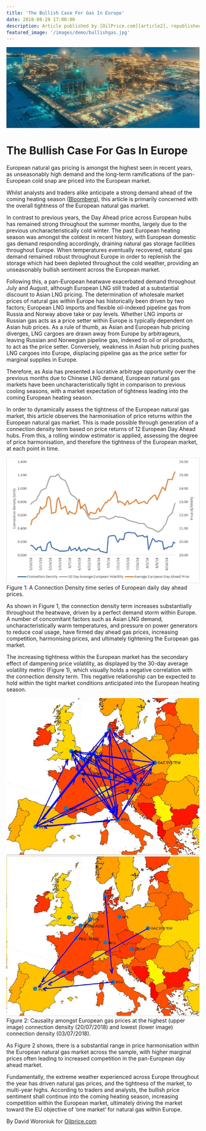 ```yaml
---
title: 'The Bullish Case For Gas In Europe'
date: 2018-08-28 17:00:00
description: Article published by [OilPrice.com][article2], republished by Markets Insider and Yahoo Finance.
featured_image: '/images/demo/bullishgas.jpg'
---
```


![](/images/demo/bullishgas.jpg)


# The Bullish Case For Gas In Europe



European natural gas pricing is amongst the highest seen in recent years, as unseasonably high demand and the long-term ramifications of the pan-European cold snap are priced into the European market.

Whilst analysts and traders alike anticipate a strong demand ahead of the coming heating season ([Bloomberg][article1]), this article is primarily concerned with the overall tightness of the European natural gas market.

In contrast to previous years, the Day Ahead price across European hubs has remained strong throughout the summer months, largely due to the previous uncharacteristically cold winter. The past European heating season was amongst the coldest in recent history, with European domestic gas demand responding accordingly, draining natural gas storage facilities throughout Europe. When temperatures eventually recovered, natural gas demand remained robust throughout Europe in order to replenish the storage which had been depleted throughout the cold weather, providing an unseasonably bullish sentiment across the European market.

Following this, a pan-European heatwave exacerbated demand throughout July and August, although European LNG still traded at a substantial discount to Asian LNG pricing. The determination of wholesale market prices of natural gas within Europe has historically been driven by two factors; European LNG imports and flexible oil-indexed pipeline gas from Russia and Norway above take or pay levels. Whether LNG imports or Russian gas acts as a price setter within Europe is typically dependent on Asian hub prices. As a rule of thumb, as Asian and European hub pricing diverges, LNG cargoes are drawn away from Europe by arbitrageurs, leaving Russian and Norwegian pipeline gas, indexed to oil or oil products, to act as the price setter. Conversely, weakness in Asian hub pricing pushes LNG cargoes into Europe, displacing pipeline gas as the price setter for marginal supplies in Europe.

Therefore, as Asia has presented a lucrative arbitrage opportunity over the previous months due to Chinese LNG demand, European natural gas markets have been uncharacteristically tight in comparison to previous cooling seasons, with a market expectation of tightness leading into the coming European heating season.

In order to dynamically assess the tightness of the European natural gas market, this article observes the harmonisation of price returns within the European natural gas market. This is made possible through generation of a connection density term based on price returns of 12 European Day Ahead hubs. From this, a rolling window estimator is applied, assessing the degree of price harmonisation, and therefore the tightness of the European market, at each point in time.

![](/images/demo/bullishgas2.jpg)
Figure 1: A Connection Density time series of European daily day ahead prices.

As shown in Figure 1, the connection density term increases substantially throughout the heatwave, driven by a perfect demand storm within Europe. A number of concomitant factors such as Asian LNG demand, uncharacteristically warm temperatures, and pressure on power generators to reduce coal usage, have firmed day ahead gas prices, increasing competition, harmonising prices, and ultimately tightening the European gas market.

The increasing tightness within the European market has the secondary effect of dampening price volatility, as displayed by the 30-day average volatility metric (Figure 1), which visually holds a negative correlation with the connection density term. This negative relationship can be expected to hold within the tight market conditions anticipated into the European heating season.

![](/images/demo/bullishgas3.jpg)
![](/images/demo/bullishgas4.jpg)
Figure 2: Causality amongst European gas prices at the highest (upper image) connection density (20/07/2018) and lowest (lower image) connection density (03/07/2018).

As Figure 2 shows, there is a substantial range in price harmonisation within the European natural gas market across the sample, with higher marginal prices often leading to increased competition in the pan-European day ahead market.

Fundamentally, the extreme weather experienced across Europe throughout the year has driven natural gas prices, and the tightness of the market, to multi-year highs. According to traders and analysts, the bullish price sentiment shall continue into the coming heating season, increasing competition within the European market, ultimately driving the market toward the EU objective of ‘one market’ for natural gas within Europe.

By David Woroniuk for [Oilprice.com][article2]






[article1]: <https://www.bloomberg.com/news/articles/2018-08-23/europe-s-unprecedented-natural-gas-rally-drives-up-power-prices>
[article2]: <https://oilprice.com/>
